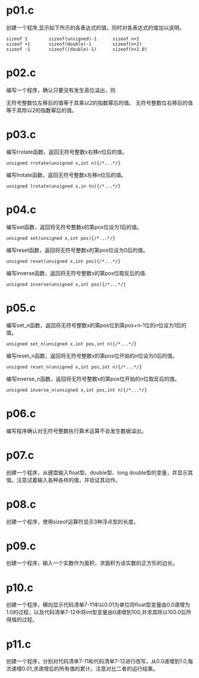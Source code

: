 # p01.c
创建一个程序,显示如下所示的各表达式的值，同时对各表达式的值加以说明。
```
sizeof 1        sizeof(unsigned)-1      sizeof n+2
sizeof +1       sizeof(double)-1        sizeof(n+2)
sizeof -1       sizeof((double)-1)      sizeof(n+2.0)
```

# p02.c

编写一个程序，确认只要没有发生高位溢出，则

无符号整数位左移后的值等于其乘以2的指数幂后的值。
无符号整数位右移后的值等于其除以2的指数幂后的值。

# p03.c
编写rrotate函数，返回无符号整数x右移n位后的值。
```
unsigned rrotate(unsigned x,int n){/*...*/}
```
编写lrotate函数，返回无符号整数x左移n位后的值。
```
unsigned lrotate(unsigned x,in tn){/*...*/}
```

# p04.c
编写set函数，返回将无符号整数x的第pos位设为1后的值。
```
unsigned set(unsigned x,int pos){/*...*/}
```
编写reset函数，返回将无符号整数x的第pos位设为0后的值。
```
unsigned reset(unsigned x,int pos){/*...*/}
```
编写inverse函数，返回将无符号整数x的第pos位取反后的值.
```
unsigned inverse(unsigned x,int pos){/*...*/}
```

# p05.c
编写set_n函数，返回将无符号整数x的第pos位到第pos+n-1位的n位设为1后的值。
```
unsigned set_n(unsigned x,int pos,int n){/*...*/}
```
编写reset_n函数，返回将无符号整数x的第pos位开始的n位设为0后的值。
```
unsigned reset_n(unsigned x,int pos,int n){/*...*/}
```
编写inverse_n函数，返回将无符号整数x的第pos位开始的n位取反后的值。
```
unsigned inverse_n(unsigned x,int pos,int n){/*...*/}
```

# p06.c
编写程序确认对无符号整数执行算术运算不会发生数据溢出。

# p07.c
创建一个程序，从键盘输入float型、double型、long double型的变量，并显示其值。注意试着输入各种各样的值，并验证其动作。

# p08.c
创建一个程序，使用sizeof运算符显示3种浮点型的长度。

# p09.c
创建一个程序，输入一个实数作为面积，求面积为该实数的正方形的边长。

# p10.c
创建一个程序，横向显示代码清单7-11中以0.01为单位将float型变量由0.0递增为1.0的过程，以及代码清单7-12中将int型变量由0递增到100,并求其除以100.0后所得值的过程。

# p11.c
创建一个程序，分别对代码清单7-11和代码清单7-12进行改写，从0.0递增到1.0,每次递增0.01,求递增后的所有值的累计。注意对比二者的运行结果。


